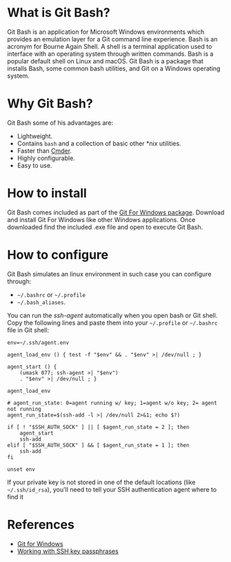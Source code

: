 # What is Git Bash?

Git Bash is an application for Microsoft Windows environments which provides an emulation layer for a Git command line experience. Bash is an acronym for Bourne Again Shell. A shell is a terminal application used to interface with an operating system through written commands. Bash is a popular default shell on Linux and macOS. Git Bash is a package that installs Bash, some common bash utilities, and Git on a Windows operating system.

# Why Git Bash?

Git Bash some of his advantages are:

- Lightweight.
- Contains ``bash`` and a collection of basic other *nix utilities.
- Faster than [Cmder](../../cmder/guide).
- Highly configurable.
- Easy to use.

# How to install

Git Bash comes included as part of the [Git For Windows package](https://gitforwindows.org/). Download and install Git For Windows like other Windows applications. Once downloaded find the included .exe file and open to execute Git Bash.

# How to configure

Git Bash simulates an linux environment in such case you can configure through:

- ``~/.bashrc`` or ``~/.profile``
- ``~/.bash_aliases``.

You can run the *ssh-agent* automatically when you open bash or Git shell.
Copy the following lines and paste them into your ``~/.profile`` or ``~/.bashrc`` file in Git shell:

```console
env=~/.ssh/agent.env

agent_load_env () { test -f "$env" && . "$env" >| /dev/null ; }

agent_start () {
    (umask 077; ssh-agent >| "$env")
    . "$env" >| /dev/null ; }

agent_load_env

# agent_run_state: 0=agent running w/ key; 1=agent w/o key; 2= agent not running
agent_run_state=$(ssh-add -l >| /dev/null 2>&1; echo $?)

if [ ! "$SSH_AUTH_SOCK" ] || [ $agent_run_state = 2 ]; then
    agent_start
    ssh-add
elif [ "$SSH_AUTH_SOCK" ] && [ $agent_run_state = 1 ]; then
    ssh-add
fi

unset env
```

If your private key is not stored in one of the default locations (like ``~/.ssh/id_rsa``), you'll need to tell your SSH authentication agent where to find it

# References

- [Git for Windows](https://github.com/git-for-windows/git/wiki)
- [Working with SSH key passphrases](https://docs.github.com/en/free-pro-team@latest/github/authenticating-to-github/working-with-ssh-key-passphrases#auto-launching-ssh-agent-on-git-for-windows)

